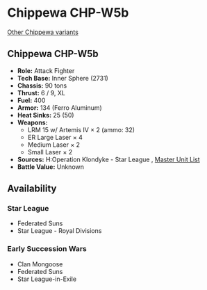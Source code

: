 # Chippewa CHP-W5b 

[Other Chippewa variants](../chippewa.md) 

## Chippewa CHP-W5b 

- **Role:** Attack Fighter 
- **Tech Base:** Inner Sphere (2731) 
- **Chassis:** 90 tons 
- **Thrust:** 6 / 9, XL 
- **Fuel:** 400 
- **Armor:** 134 (Ferro Aluminum) 
- **Heat Sinks:** 25 (50) 
- **Weapons:** 
  - LRM 15 w/ Artemis IV × 2 (ammo: 32) 
  - ER Large Laser × 4 
  - Medium Laser × 2 
  - Small Laser × 2 
- **Sources:** H:Operation Klondyke - Star League , [Master Unit List](http://masterunitlist.info/Unit/Details/585) 
- **Battle Value:** Unknown 

## Availability 

### Star League 

- Federated Suns 
- Star League - Royal Divisions 

### Early Succession Wars 

- Clan Mongoose 
- Federated Suns 
- Star League-in-Exile 

